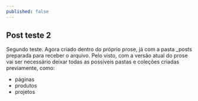 ```yaml
---
published: false
---
```


## Post teste 2

Segundo teste. Agora criado dentro do próprio prose, já com a pasta _posts preparada para receber o arquivo. Pelo visto, com a versão atual do prose vai ser necessário deixar todas as possíveis pastas e coleções criadas previamente, como:

- páginas
- produtos
- projetos
